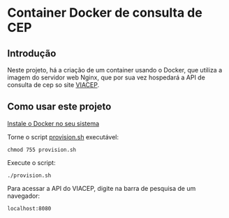 # Container Docker de consulta de CEP

## Introdução

Neste projeto, há a criação de um container usando o Docker, que utiliza a imagem do servidor web Nginx, que por sua vez hospedará a API de consulta de cep so site [VIACEP](https://viacep.com.br/exemplo/jquery/).

## Como usar este projeto

[Instale o Docker no seu sistema](https://docs.docker.com/get-docker/)

Torne o script [provision.sh](./provision.sh) executável:

`chmod 755 provision.sh`

Execute o script:

`./provision.sh`

Para acessar a API do VIACEP, digite na barra de pesquisa de um navegador:

`localhost:8080`
